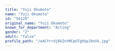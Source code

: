 ```yaml
---
title: "Yuji Okumoto"
name: "Yuji Okumoto"
id: "56120"
original_name: "Yuji Okumoto"
known_for_department: "Acting"
gender: "2"
adult: "false"
profile_path: "/eACYrrdj8kZnYMCpUTghbpJ9nVk.jpg"
---
```

